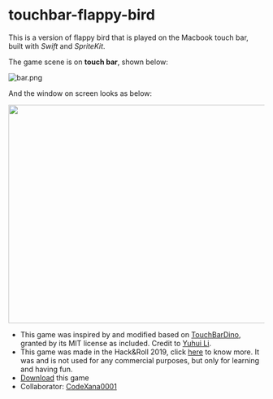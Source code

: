 # touchbar-flappy-bird

This is a version of flappy bird that is played on the Macbook touch bar, built with *Swift* and *SpriteKit*.

The game scene is on **touch bar**, shown below:

![bar.png](./readmeImages/bar.png)

And the window on screen looks as below:
<p align="center">
<img src="./readmeImages/window.gif" width="602" height="430"/>
</p>

- This game was inspired by and modified based on [TouchBarDino](https://github.com/yuhuili/TouchBarDino), granted by its MIT license as included. Credit to [Yuhui Li](https://github.com/yuhuili).
- This game was made in the Hack\&Roll 2019, click [here](https://devpost.com/software/games-on-touch-bar) to know more. It was and is not used for any commercial purposes, but only for learning and having fun.
- [Download](https://drive.google.com/file/d/1ovVo0N3pt4YpMoO-pk5VHvIaesqerIUC/view?usp=sharing) this game
- Collaborator: [CodeXana0001](https://github.com/CodeXana0001)
